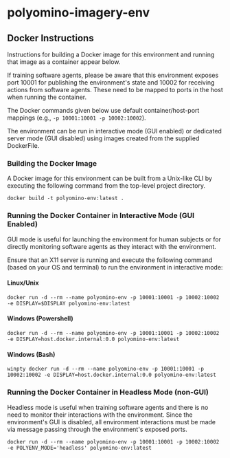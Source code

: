 # polyomino-imagery-env


## Docker Instructions
Instructions for building a Docker image for this environment and running that
image as a container appear below.

If training software agents, please be aware that this environment exposes port
10001 for publishing the environment's state and 10002 for receiving actions
from software agents. These need to be mapped to ports in the host when running
the container.

The Docker commands given below use default container/host-port mappings (e.g.,
`-p 10001:10001 -p 10002:10002`).

The environment can be run in interactive mode (GUI enabled) or dedicated server mode (GUI disabled) using images created from the supplied DockerFile.

### Building the Docker Image
A Docker image for this environment can be built from a Unix-like CLI by
executing the following command from the top-level project directory.

```
docker build -t polyomino-env:latest .
```

### Running the Docker Container in Interactive Mode (GUI Enabled)
GUI mode is useful for launching the environment for human subjects or for directly monitoring software agents as they interact with the environment.

Ensure that an X11 server is running and execute the following command (based on your OS and terminal) to run the environment in interactive mode:

#### Linux/Unix
```
docker run -d --rm --name polyomino-env -p 10001:10001 -p 10002:10002 -e DISPLAY=$DISPLAY polyomino-env:latest
```

#### Windows (Powershell)
```
docker run -d --rm --name polyomino-env -p 10001:10001 -p 10002:10002 -e DISPLAY=host.docker.internal:0.0 polyomino-env:latest
```

#### Windows (Bash)
```
winpty docker run -d --rm --name polyomino-env -p 10001:10001 -p 10002:10002 -e DISPLAY=host.docker.internal:0.0 polyomino-env:latest
```

### Running the Docker Container in Headless Mode (non-GUI)
Headless mode is useful when training software agents and there is no need to monitor their interactions with the environment. Since the environment's GUI is disabled, all environment interactions must be made via message passing through the environment's exposed ports.

```
docker run -d --rm --name polyomino-env -p 10001:10001 -p 10002:10002 -e POLYENV_MODE='headless' polyomino-env:latest
```
